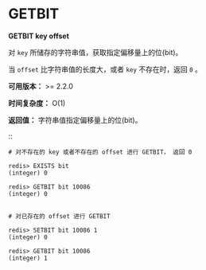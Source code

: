 # GETBIT


**GETBIT key offset**

对 ``key`` 所储存的字符串值，获取指定偏移量上的位(bit)。

当 ``offset`` 比字符串值的长度大，或者 ``key`` 不存在时，返回 ``0`` 。
           
**可用版本：**
    >= 2.2.0

**时间复杂度：**
    O(1)

**返回值：**
    字符串值指定偏移量上的位(bit)。

::
    
    # 对不存在的 key 或者不存在的 offset 进行 GETBIT， 返回 0

    redis> EXISTS bit
    (integer) 0

    redis> GETBIT bit 10086
    (integer) 0

    
    # 对已存在的 offset 进行 GETBIT

    redis> SETBIT bit 10086 1
    (integer) 0

    redis> GETBIT bit 10086
    (integer) 1
